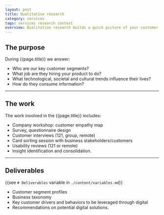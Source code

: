 ```yaml
---
layout: post
title: Qualitative research
category: services
tags: services research context
overview: Qualitative research builds a quick picture of your customer segments. This customer understanding enables us to review any strategies recommended objectively from the point of view of your customers.
---
```


## The purpose

During {{page.title}} we answer:

* Who are our key customer segments?
* What job are they hiring your product to do?
* What technological, societal and cultural trends influence their lives?
* How do they consume information?

***

## The work

The work involved in the {{page.title}} includes:

* Company workshop: customer empathy map
* Survey, questionnaire design
* Customer interviews (121, group, remote)
* Card sorting session with business stakeholders/customers
* Usability reviews (121 or remote)
* Insight identification and consolidation.

***

## Deliverables

{{see `# Deliverables` variable in `./content/variables.md`}}

* Customer segment profiles
* Business taxonomy
* Key customer drivers and behaviors to be leveraged through digital
* Recommendations on potential digital solutions.